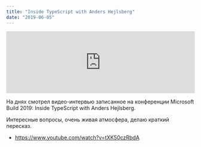 ```yaml
---
title: "Inside TypeScript with Anders Hejlsberg"
date: "2019-06-05"
---
```


<iframe width="100%" height="166" scrolling="no" frameborder="no" allow="autoplay" src="https://w.soundcloud.com/player/?url=https%3A//api.soundcloud.com/tracks/632085261&color=%23ff5500&auto_play=false&hide_related=true&show_comments=true&show_user=true&show_reposts=false&show_teaser=true"></iframe>

На днях смотрел видео-интервью записанное на конференции Microsoft Build 2019: Inside TypeScript with Anders Hejlsberg.

Интересные вопросы, очень живая атмосфера, делаю краткий пересказ.

- https://www.youtube.com/watch?v=tXK50czRbdA
